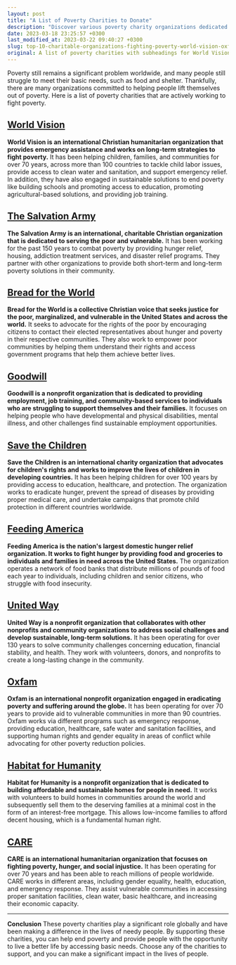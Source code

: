 ```yaml
---
layout: post
title: "A List of Poverty Charities to Donate"
description: "Discover various poverty charity organizations dedicated to helping those in need. Learn about the missions, programs, and impact of popular charities such as World Vision, The Salvation Army, Bread for the World, Goodwill, and more."
date: 2023-03-18 23:25:57 +0300
last_modified_at: 2023-03-22 09:40:27 +0300
slug: top-10-charitable-organizations-fighting-poverty-world-vision-oxfam-save-the-children-and-more
original: A list of poverty charities with subheadings for World Vision, The Salvation Army, Bread for the World, Goodwill, Save the Children, Feeding America, United Way, Oxfam, Feeding America, Habitat for Humanity, CARE
---
```

Poverty still remains a significant problem worldwide, and many people still struggle to meet their basic needs, such as food and shelter. Thankfully, there are many organizations committed to helping people lift themselves out of poverty. Here is a list of poverty charities that are actively working to fight poverty.

## [World Vision](/poverty-charities/how-to-fight-poverty-donate-to-world-vision-today.html)

**World Vision is an international Christian humanitarian organization that provides emergency assistance and works on long-term strategies to fight poverty.** It has been helping children, families, and communities for over 70 years, across more than 100 countries to tackle child labor issues, provide access to clean water and sanitation, and support emergency relief. In addition, they have also engaged in sustainable solutions to end poverty like building schools and promoting access to education, promoting agricultural-based solutions, and providing job training.

## [The Salvation Army](/poverty-charities/ways-to-donate-to-the-salvation-army-to-fight-poverty.html)

**The Salvation Army is an international, charitable Christian organization that is dedicated to serving the poor and vulnerable.** It has been working for the past 150 years to combat poverty by providing hunger relief, housing, addiction treatment services, and disaster relief programs. They partner with other organizations to provide both short-term and long-term poverty solutions in their community.

## [Bread for the World](/poverty-charities/charity-and-donations-support-bread-for-the-world-s-fight-against-global-poverty.html)

**Bread for the World is a collective Christian voice that seeks justice for the poor, marginalized, and vulnerable in the United States and across the world.** It seeks to advocate for the rights of the poor by encouraging citizens to contact their elected representatives about hunger and poverty in their respective communities. They also work to empower poor communities by helping them understand their rights and access government programs that help them achieve better lives.

## [Goodwill](/poverty-charities/fighting-poverty-through-donations-the-impact-and-ways-to-donate-to-goodwill.html)

**Goodwill is a nonprofit organization that is dedicated to providing employment, job training, and community-based services to individuals who are struggling to support themselves and their families.** It focuses on helping people who have developmental and physical disabilities, mental illness, and other challenges find sustainable employment opportunities.

## [Save the Children](/poverty-charities/ways-to-donate-and-support-save-the-children-in-fighting-poverty.html)

**Save the Children is an international charity organization that advocates for children's rights and works to improve the lives of children in developing countries.** It has been helping children for over 100 years by providing access to education, healthcare, and protection. The organization works to eradicate hunger, prevent the spread of diseases by providing proper medical care, and undertake campaigns that promote child protection in different countries worldwide.

## [Feeding America](/poverty-charities/ending-hunger-donate-to-feeding-america-to-fight-poverty.html)

**Feeding America is the nation's largest domestic hunger relief organization. It works to fight hunger by providing food and groceries to individuals and families in need across the United States.** The organization operates a network of food banks that distribute millions of pounds of food each year to individuals, including children and senior citizens, who struggle with food insecurity.

## [United Way](/poverty-charities/making-a-difference-donate-to-united-way-s-poverty-relief-initiatives.html)

**United Way is a nonprofit organization that collaborates with other nonprofits and community organizations to address social challenges and develop sustainable, long-term solutions.** It has been operating for over 130 years to solve community challenges concerning education, financial stability, and health. They work with volunteers, donors, and nonprofits to create a long-lasting change in the community.

## [Oxfam](/poverty-charities/support-global-poverty-relief-efforts-with-oxfam-s-donation-platform.html)

**Oxfam is an international nonprofit organization engaged in eradicating poverty and suffering around the globe.** It has been operating for over 70 years to provide aid to vulnerable communities in more than 90 countries. Oxfam works via different programs such as emergency response, providing education, healthcare, safe water and sanitation facilities, and supporting human rights and gender equality in areas of conflict while advocating for other poverty reduction policies.

## [Habitat for Humanity](/poverty-charities/ways-to-donate-to-habitat-for-humanity-s-fight-against-poverty.html)

**Habitat for Humanity is a nonprofit organization that is dedicated to building affordable and sustainable homes for people in need.** It works with volunteers to build homes in communities around the world and subsequently sell them to the deserving families at a minimal cost in the form of an interest-free mortgage. This allows low-income families to afford decent housing, which is a fundamental human right.

## [CARE](/poverty-charities/how-care-fights-poverty-and-ways-to-donate.html)

**CARE is an international humanitarian organization that focuses on fighting poverty, hunger, and social injustice.** It has been operating for over 70 years and has been able to reach millions of people worldwide. CARE works in different areas, including gender equality, health, education, and emergency response. They assist vulnerable communities in accessing proper sanitation facilities, clean water, basic healthcare, and increasing their economic capacity.

***

**Conclusion**
These poverty charities play a significant role globally and have been making a difference in the lives of needy people. By supporting these charities, you can help end poverty and provide people with the opportunity to live a better life by accessing basic needs. Choose any of the charities to support, and you can make a significant impact in the lives of people.